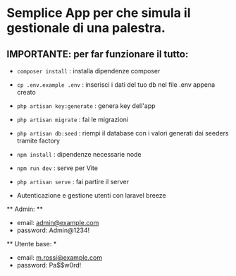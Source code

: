 # Semplice App per che simula il gestionale di una palestra.

## IMPORTANTE: per far funzionare il tutto:

- ``composer install`` : installa dipendenze composer
- <code>cp .env.example .env</code> : inserisci i dati del tuo db nel file .env appena creato
- <code>php artisan key:generate</code> : genera key dell'app
- <code>php artisan migrate</code> : fai le migrazioni
- <code>php artisan db:seed</code> : riempi il database con i valori generati dai seeders tramite factory
- <code>npm install</code> : dipendenze necessarie node
- <code>npm run dev</code> : serve per Vite
- <code>php artisan serve</code> : fai partire il server

- Autenticazione e gestione utenti con laravel breeze

** Admin: **
- email: admin@example.com 
- password: Admin@1234!

** Utente base: * 
- email: m.rossi@example.com
- password: Pa$$w0rd!
